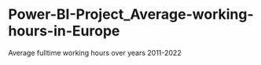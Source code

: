 # Power-BI-Project_Average-working-hours-in-Europe
Average fulltime working hours over years  2011-2022
